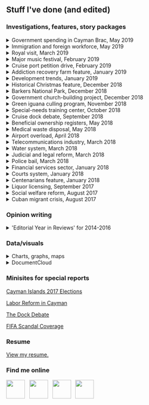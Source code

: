 ## Stuff I've done (and edited)

### Investigations, features, story packages

<details><summary>Government spending in Cayman Brac, May 2019</summary>
  
  <p><a href="https://www.caymancompass.com/2019/05/23/brac-to-the-future-stakeholders-aim-to-fuel-the-next-sister-islands-boom/">Brac to the future: Stakeholders aim to fuel the next Sister Islands boom</a></p>
  
  </details>

<details><summary>Immigration and foreign workforce, May 2019</summary>
  
  <p><a href="https://www.caymancompass.com/2019/05/16/the-changing-face-of-caymans-workforce-130-nationalities-in-cayman/">The changing face of Cayman’s workforce: 130 nationalities now in country</a></p>
  
  <p><a href="https://www.caymancompass.com/2019/05/16/number-of-foreign-workers-hits-all-time-high/">Number of foreign workers hits all-time high</a></p>
  
  </details>

<details><summary>Royal visit, March 2019</summary>
  
  <p><a href="https://www.caymancompass.com/2019/03/28/editorial-a-royal-visit-to-remember/">EDITORIAL – A royal visit to remember</a></p>
  
  <p><a href="https://www.caymancompass.com/2019/03/28/royals-delight-crowds-in-whirlwind-tour/">Royals delight crowds in whirlwind tour</a></p>
  
  <p><a href="https://www.caymancompass.com/2019/03/28/prince-opens-peoples-airport/">Prince opens ‘people’s airport’</a></p>
  
  <p><a href="https://www.caymancompass.com/2019/03/28/prince-tours-sister-islands-meets-with-locals/">Prince tours Sister Islands, meets with locals</a></p>
  
  <p><a href="https://www.caymancompass.com/2019/03/27/royal-visit-2019/">LIVE UPDATES: Royal Visit 2019</a></p>
  
  <p><a href="https://www.caymancompass.com/2019/03/27/royal-couple-opens-bigger-better-airport/">Royal couple opens ‘bigger, better’ airport</a></p>
  
  </details>
  
<details><summary>Major music festival, February 2019</summary>
  
  <p><a href="https://www.caymancompass.com/2019/02/18/editorial-take-a-bow-kaaboo/">EDITORIAL – Take a bow, KAABOO</a></p>
  
  <p><a href="https://www.caymancompass.com/2019/02/18/kaaboo-sets-cayman-alight/">KAABOO sets Cayman alight</a></p>
  
  <p><a href="https://www.caymancompass.com/2019/02/18/kaaboo-cayman-performances-at-a-glance/">KAABOO Cayman: Performances at a glance</a></p>
  
  <p><a href="https://www.caymancompass.com/2019/02/15/local-bands-lift-kaaboo-cayman-to-energetic-start/">Duran Duran caps off first KAABOO Cayman</a></p>
  
  </details>

<details><summary>Cruise port petition drive, February 2019</summary>
  
  <p><a href="https://www.caymancompass.com/2019/02/07/editorial-petition-organizers-why-the-reluctance-to-share-your-numbers/">EDITORIAL – Petition organizers: Why the reluctance to share your numbers?</a></p>
  
  <p><a href="https://www.caymancompass.com/2019/02/07/cruise-port-petition-puts-dock-debate-on-collision-course/">Cruise port petition puts dock debate on collision course</a></p>
  
  </details>

<details><summary>Addiction recovery farm feature, January 2019</summary>
  
  <p><a href="https://www.caymancompass.com/2019/01/24/editorial-recognizing-and-hopefully-encouraging-all-at-beacon-farms/">EDITORIAL – Recognizing and hopefully encouraging all at Beacon Farms</a></p>
  
  <p><a href="https://www.caymancompass.com/2019/01/24/a-beacon-of-hope-for-recovering-addicts/">A beacon of hope for recovering addicts</a></p>
  
  </details>

<details><summary>Development trends, January 2019</summary>
  
  <p><a href="https://www.caymancompass.com/2019/01/17/editorial-cayman-property-good-news-from-the-home-front/">EDITORIAL – Cayman property: Good news from the ‘home front’</a></p>
  
  <p><a href="https://www.caymancompass.com/2019/01/17/no-place-like-home-caymans-residential-property-boom/">‘No place like home’: Cayman’s residential property boom</a></p>
  
  </details>

<details><summary>Historical Christmas feature, December 2018</summary>
  
  <p><a href="https://www.caymancompass.com/2018/12/20/remembrances-of-christmases-past-wild-fowl-weeping-willow-and-junkanoo/">Remembrances of Christmases past: Wild fowl, weeping willow and Junkanoo</a></p>
  
  </details>

<details><summary>Barkers National Park, December 2018</summary>
  
  <p><a href="https://www.caymancompass.com/2018/12/13/editorial-barkers-park-and-principles-of-private-property/">EDITORIAL – ‘Barkers Park’ and principles of private property</a></p>
  
  <p><a href="https://www.caymancompass.com/2018/12/13/barkers-in-the-balance/">Barkers in the balance</a></p>
  
  <p><a href="https://www.caymancompass.com/2018/12/13/barkers-national-park-a-series-of-false-starts/">Barkers National Park: A series of false starts</a></p>
  
  </details>
  
<details><summary>Government church-building project, December 2018</summary>
  
  <p><a href="https://www.caymancompass.com/2018/12/06/nation-building-round-two/">‘Nation Building’: Round Two?</a></p>
  
  </details>

<details><summary>Green iguana culling program, November 2018</summary>
  
  <p><a href="https://www.caymancompass.com/2018/11/16/editorial-caymans-cullers-have-invasive-iguanas-at-bay/">EDITORIAL – Cayman’s cullers have invasive iguanas at bay</a></p>
  <p><a href="https://www.caymancompass.com/2018/11/16/the-green-iguana-gold-rush/">The green iguana gold rush</a></p>
  
  </details>

<details><summary>Special-needs training center, October 2018</summary>
  
  <p><a href="https://www.caymancompass.com/2018/10/11/editorial-seeking-a-new-beginning-for-sunrise-centre/">EDITORIAL – Seeking a new beginning for Sunrise Centre</a></p>
  
  <p><a href="https://www.caymancompass.com/2018/10/11/cramped-quarters-restrict-special-needs-training/">Cramped quarters restrict special-needs training</a></p>
  
  </details>

<details><summary>Cruise dock debate, September 2018</summary>

  <p><a href="https://www.caymancompass.com/2018/09/20/editorial-cruise-pier-to-be-or-not-to-be/">EDITORIAL – Cruise pier: To be or not to be?</a></p>
  
  <p><a href="https://www.caymancompass.com/2018/09/20/community-groups-battle-for-hearts-and-minds-in-port-debate/">Community groups battle for hearts and minds in port debate</a></p>
  
  <p><a href="https://www.caymancompass.com/2018/09/20/moses-kirkconnell-why-we-need-cruise-berthing-piers/">Moses Kirkconnell: ​Why we need cruise berthing piers</a></p>
  
  <p><a href="https://www.caymancompass.com/2018/09/20/ezzard-miller-the-argument-against-cruise-piers/">Ezzard Miller: The argument against cruise piers</a></p>
  
  </details>
  
<details><summary>Beneficial ownership registers, May 2018</summary>
  
  <p><a href="https://www.caymancompass.com/2018/05/03/betrayal/">EDITORIAL – Betrayal!</a></p>
  
  <p><a href="https://www.caymancompass.com/2018/05/03/international-press-has-little-sympathy-for-dirty-money-tax-havens/">International press has little sympathy for ‘dirty money’ ‘tax havens’</a></p>
  
  <p><a href="https://www.caymancompass.com/2018/05/03/how-it-happened-the-uk-house-of-commons-vote/">How it happened: The UK House of Commons vote</a></p>
  
  <p><a href="https://www.caymancompass.com/2018/05/02/government-to-challenge-order-in-council/">Government to challenge order in council by UK</a></p>
  
  <p><a href="https://www.caymancompass.com/2018/05/02/overseas-territories-accuse-britain-of-modern-colonialism/">Overseas territories accuse Britain of ‘modern colonialism’</a></p>
  
  <p><a href="https://www.caymancompass.com/2018/05/01/uk-to-force-cayman-territories-to-make-company-owners-public/">UK to force Cayman, territories to make company owners public</a></p>
</details>

<details><summary>Medical waste disposal, May 2018</summary>
  
  <p><a href="https://www.caymancompass.com/2018/05/09/editorial-bracs-untreated-medical-waste-is-a-pan-cayman-problem/">EDITORIAL – Brac’s untreated medical waste is a ‘pan-Cayman’ problem</a></p>
  
  <p><a href="https://www.caymancompass.com/2018/05/07/untreated-biomedical-waste-dumped-at-brac-landfill/">Untreated biomedical waste dumped at Brac landfill</a></p>
  
  </details>

<details><summary>Airport overload, April 2018</summary>
  
  <p><a href="https://www.caymancompass.com/2018/04/05/editorial-eliminating-the-saturday-gridlock-at-owen-roberts/">EDITORIAL – Eliminating the Saturday gridlock at Owen Roberts</a></p>
  
  <p><a href="https://www.caymancompass.com/2018/04/05/compass-investigation-dissecting-the-airport-bottleneck/">Dissecting the airport bottleneck</a></p>
  
  </details>

<details><summary>Telecommunications industry, March 2018</summary>
  
  <p><a href="https://www.caymancompass.com/2018/03/22/compass-investigation-cayman-communications-from-telegrams-to-broadband/">Cayman communications: From telegrams to broadband</a></p>
  
  <p><a href="https://www.caymancompass.com/2018/03/22/subsea-cables-another-means-of-improving-internet-service/">Subsea cables: Another means of improving internet service</a></p>
  
  <p><a href="https://www.caymancompass.com/2018/03/22/where-cayman-ranks-in-internet-speed-price/">Where Cayman ranks in internet speed, price</a></p>
  
  </details>

<details><summary>Water system, March 2018</summary>
  
  <p><a href="https://www.caymancompass.com/2018/03/15/compass-investigation-caymans-water-where-it-comes-from-where-it-goes/">Cayman’s water – Where it comes from, where it goes …</a></p>
  
  <p><a href="https://www.caymancompass.com/2018/03/15/dealing-with-wastewater/">Dealing with wastewater</a></p>
  
  </details>

<details><summary>Judicial and legal reform, March 2018</summary>
  
  <p><a href="https://www.caymancompass.com/2018/03/08/editorial-when-convictions-go-unrecorded-in-our-courts/">EDITORIAL – When convictions go unrecorded in our courts</a></p>
  
  <p><a href="https://www.caymancompass.com/2018/03/08/compass-investigation-for-select-few-no-conviction/">For select few, ‘no conviction’</a></p>
 
  </details>

<details><summary>Police bail, March 2018</summary>
  
  <p><a href="https://www.caymancompass.com/2018/03/01/editorial-the-injustice-of-open-ended-police-bail/">EDITORIAL – The injustice of open-ended police bail</a></p>
  
  <p><a href="https://www.caymancompass.com/2018/03/01/compass-investigative-report-99-suspects-on-police-bail-without-charges/">99 suspects on police bail without charges</a></p>
  
  <p><a href="https://www.caymancompass.com/2018/03/01/unlimited-police-bail-could-face-legal-challenge/">Unlimited police bail could face legal challenge</a></p>
  
  </details>

<details><summary>Financial services sector, January 2018</summary>
  
  <p><a href="https://www.caymancompass.com/2018/01/25/editorial-paying-homage-to-caymans-essential-invisible-giant/">EDITORIAL – Paying homage to Cayman’s essential ‘invisible’ giant</a></p>
  
  <p><a href="https://www.caymancompass.com/2018/01/25/financial-services-industry-caymans-invisible-giant/">Financial services industry: Cayman’s ‘invisible’ giant</a></p>
  
  </details>

<details><summary>Courts system, January 2018</summary>
  
  <p><a href="https://www.caymancompass.com/2018/01/18/editorial-support-the-court-build-the-building/">EDITORIAL: Support the court — Build the building</a></p>
  
  <p><a href="https://www.caymancompass.com/2018/01/18/jury-duty-when-the-court-calls/">Jury duty: When the court calls</a></p>
  
  <p><a href="https://www.caymancompass.com/2018/01/18/juror-pay-and-employer-obligations/">Juror pay and employer obligations</a></p>
  
  </details>

<details><summary>Centenarians feature, January 2018</summary>
  
  <p><a href="https://www.caymancompass.com/2018/01/11/editorial-an-overflowing-cakeful-of-candles-to-our-cayman-centenarians/">EDITORIAL – An overflowing cakeful of candles to our Cayman centenarians</a></p>
  
  <p><a href="https://www.caymancompass.com/2018/01/11/celebrating-caymans-centenarians/">Celebrating Cayman’s centenarians</a></p>
  
  <p><a href="https://www.caymancompass.com/2018/01/11/seniors-centenarians-and-supercentenarians/">Seniors, centenarians and ‘supercentenarians’</a></p>
  
  </details>

<details><summary>Liquor licensing, September 2017</summary>
  
  <p><a href="https://www.caymancompass.com/2017/09/28/editorial-liquor-board-must-resign-en-masse/">EDITORIAL – Liquor Board must resign en masse</a></p>
  
  <p><a href="https://www.caymancompass.com/2017/09/28/audit-liquor-board-reversed-decision-altered-minutes/">Audit: Liquor Board reversed decision, altered minutes</a></p>
  
  </details>

<details><summary>Social welfare reform, August 2017</summary>
  
  <p><a href="https://www.caymancompass.com/2017/08/31/editorial-a-needs-assessment-of-our-welfare-services/">EDITORIAL – A ‘needs assessment’ of our welfare services</a></p>
  
  <p><a href="https://www.caymancompass.com/2017/08/31/seeking-shelter-life-below-the-poverty-line/">Seeking shelter: Life below the poverty line</a></p>
  
  <p><a href="https://www.caymancompass.com/2017/08/31/social-welfare-quagmire-decade-of-inefficiencies-rising-costs/">Social welfare quagmire: A decade of inefficiencies & rising costs</a></p>
  
  <p><a href="https://www.caymancompass.com/2017/08/31/veterans-ask-whos-receiving-veterans-payments/">Veterans ask: Who’s receiving ‘veterans’ payments?</a></p>
  
  <p><a href="https://www.caymancompass.com/2017/08/31/social-services-echoes-from-43-years-ago/">Social services: Echoes from 43 years ago</a></p>
  
  </details>

<details><summary>Cuban migrant crisis, August 2017</summary>
  
  <p><a href="https://www.caymancompass.com/2017/08/27/editorial-cuban-migration-caymans-conundrum/">EDITORIAL – Cuban migration: Cayman’s conundrum</a></p>
  
  <p><a href="https://www.caymancompass.com/2017/08/24/cuba-to-cayman-one-migrants-saga/">Cuba to Cayman: One migrant’s saga</a></p>
  
  </details>
  
### Opinion writing

<details><summary>'Editorial Year in Reviews' for 2014-2016</summary>
  
  <p><a href="https://www.caymancompass.com/2016/12/28/editorial-year-in-review/">Cayman Compass 'Editorial Year in Review' for 2016</a></p>
  
  <p><a href="https://www.caymancompass.com/2015/12/31/editorial-year-in-review-fifa-corruption/">Cayman Compass 'Editorial Year in Review' for 2015: FIFA, Corruption</a></p>
  
  <p><a href="https://www.caymancompass.com/2015/12/29/editorial-year-in-review-immigration-and-employment/">Cayman Compass 'Editorial Year in Review' for 2015: Immigration and Employment</a></p>
  
  <p><a href="https://www.caymancompass.com/2015/12/30/editorial-year-in-review-economic-prosperity-education/">Cayman Compass 'Editorial Year in Review' for 2015: Economic Prosperity and Education</a></p>
  
  <p><a href="https://www.caymancompass.com/2014/12/30/echoes-of-2014-a-year-of-strong-editorial-opinions-in-the-compass/">Cayman Compass 'Editorial Year in Review' for 2014</a></p>
  
  </details>

### Data/visuals

<details><summary>Charts, graphs, maps</summary>
  
  <p><a href="https://www.caymancompass.com/2019/09/11/44-cyclists-injured-on-cayman-roads-in-one-year/">Map of auto accidents involving cyclists or pedestrians</a></p>
  
  <p><a href="https://www.caymancompass.com/2019/09/10/signature-verification-reaches-99/">Table for petition verification process</a></p>
  
  <p><a href="https://www.caymancompass.com/2019/09/08/rents-rise-nearly-20-within-a-year/">Bar graphs for inflation rates</a></p>
  
  <p><a href="https://www.caymancompass.com/2019/09/03/standards-report-challenges-remain-for-cayman-schools/">Table for school inspection reports</a></p>
  
  <p><a href="https://www.caymancompass.com/2019/08/28/student-test-scores-show-more-work-needs-to-be-done/">Bar graphs for student test scores</a></p>
  
  <p><a href="https://www.caymancompass.com/2019/07/10/new-gateways-drive-tourism-growth/">Interactive map and chart for air travel</a></p>
  
  <p><a href="https://www.caymancompass.com/2019/06/24/wage-survey-shows-caymanians-earn-more-than-expat-workers/">Bar graphs for wage info</a></p>
  
  <p><a href="https://www.caymancompass.com/2019/06/13/winspear-gives-clean-audits-to-35-agencies/">Bar graph for audit opinions</a></p>

</details>

<details><summary>DocumentCloud</summary>
  
  <p><a href="https://www.caymancompass.com/2019/08/22/royal-visit-cost-cayman-more-than-300000/">Project directory embed for royal visit expenses</a></p>
  
  <p><a href="https://www.caymancompass.com/2019/08/15/69-animal-cruelty-or-neglect-cases-reported-in-2018/">Project directory embed for animal cruelty cases</a></p>
  
</details>

### Minisites for special reports

[Cayman Islands 2017 Elections](https://www.caymancompass.com/elections-2017/)

[Labor Reform in Cayman](http://www.compassdatadesk.com/special-report-labor-reform-cayman/)

[The Dock Debate](http://www.compassdatadesk.com/the-dock-debate/)

[FIFA Scandal Coverage](http://www.compassdatadesk.com/fifa-coverage-cayman-compass/)

### Resume
[View my resume.](https://docs.google.com/document/d/1E4Ml1afuDkbE7NUZolfD6Dta_XTpJyKPCNjYQqrLs7A/edit?usp=sharing)

### Find me online

[<img src="https://patrickbrendel.github.io/resources/compass-logo.jpg" width="50" target="_blank">](https://www.caymancompass.com/newsroom-staff/patrick-brendel/) &nbsp; [<img src="https://patrickbrendel.github.io/resources/github-icon.svg" width="50" target="_blank">](https://www.github.com/patrickbrendel) &nbsp; [<img src="https://patrickbrendel.github.io/resources/linkedin.svg" width="50" target="_blank">](https://www.linkedin.com/in/patrick-brendel-06b8713b) &nbsp; [<img src="https://patrickbrendel.github.io/resources/twitter.svg" width="50" target="_blank">](https://www.twitter.com/pbrendel)

<!---
Disclosure: Github, LinkedIn and Twitter logos downloaded from www.svgporn.com 
-->


